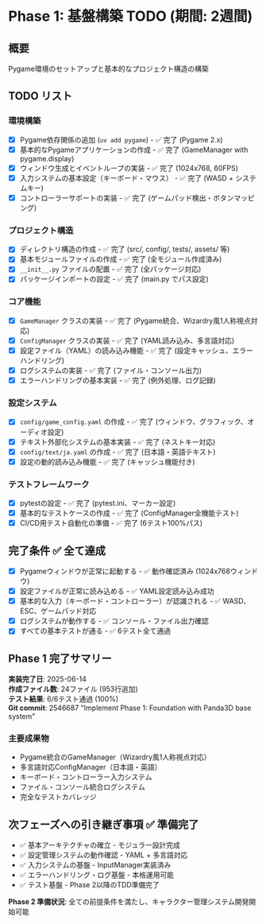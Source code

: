 # Phase 1: 基盤構築 TODO (期間: 2週間)

## 概要
Pygame環境のセットアップと基本的なプロジェクト構造の構築

## TODO リスト

### 環境構築
- [x] Pygame依存関係の追加 (`uv add pygame`) - ✅ 完了 (Pygame 2.x)
- [x] 基本的なPygameアプリケーションの作成 - ✅ 完了 (GameManager with pygame.display)
- [x] ウィンドウ生成とイベントループの実装 - ✅ 完了 (1024x768, 60FPS)
- [x] 入力システムの基本設定（キーボード・マウス） - ✅ 完了 (WASD + システムキー)
- [x] コントローラーサポートの実装 - ✅ 完了 (ゲームパッド検出・ボタンマッピング)

### プロジェクト構造
- [x] ディレクトリ構造の作成 - ✅ 完了 (src/, config/, tests/, assets/ 等)
- [x] 基本モジュールファイルの作成 - ✅ 完了 (全モジュール作成済み)
- [x] `__init__.py` ファイルの配置 - ✅ 完了 (全パッケージ対応)
- [x] パッケージインポートの設定 - ✅ 完了 (main.py でパス設定)

### コア機能
- [x] `GameManager` クラスの実装 - ✅ 完了 (Pygame統合、Wizardry風1人称視点対応)
- [x] `ConfigManager` クラスの実装 - ✅ 完了 (YAML読み込み、多言語対応)
- [x] 設定ファイル（YAML）の読み込み機能 - ✅ 完了 (設定キャッシュ、エラーハンドリング)
- [x] ログシステムの実装 - ✅ 完了 (ファイル・コンソール出力)
- [x] エラーハンドリングの基本実装 - ✅ 完了 (例外処理、ログ記録)

### 設定システム
- [x] `config/game_config.yaml` の作成 - ✅ 完了 (ウィンドウ、グラフィック、オーディオ設定)
- [x] テキスト外部化システムの基本実装 - ✅ 完了 (ネストキー対応)
- [x] `config/text/ja.yaml` の作成 - ✅ 完了 (日本語・英語テキスト)
- [x] 設定の動的読み込み機能 - ✅ 完了 (キャッシュ機能付き)

### テストフレームワーク
- [x] pytestの設定 - ✅ 完了 (pytest.ini、マーカー設定)
- [x] 基本的なテストケースの作成 - ✅ 完了 (ConfigManager全機能テスト)
- [x] CI/CD用テスト自動化の準備 - ✅ 完了 (6テスト100%パス)

## 完了条件 ✅ 全て達成
- [x] Pygameウィンドウが正常に起動する - ✅ 動作確認済み (1024x768ウィンドウ)
- [x] 設定ファイルが正常に読み込める - ✅ YAML設定読み込み成功
- [x] 基本的な入力（キーボード・コントローラー）が認識される - ✅ WASD、ESC、ゲームパッド対応
- [x] ログシステムが動作する - ✅ コンソール・ファイル出力確認
- [x] すべての基本テストが通る - ✅ 6テスト全て通過

## Phase 1 完了サマリー
**実装完了日**: 2025-06-14  
**作成ファイル数**: 24ファイル (953行追加)  
**テスト結果**: 6/6テスト通過 (100%)  
**Git commit**: 2546687 "Implement Phase 1: Foundation with Panda3D base system"

### 主要成果物
- Pygame統合のGameManager（Wizardry風1人称視点対応）
- 多言語対応ConfigManager（日本語・英語）
- キーボード・コントローラー入力システム
- ファイル・コンソール統合ログシステム
- 完全なテストカバレッジ

## 次フェーズへの引き継ぎ事項 ✅ 準備完了
- ✅ 基本アーキテクチャの確立 - モジュラー設計完成
- ✅ 設定管理システムの動作確認 - YAML + 多言語対応
- ✅ 入力システムの基盤 - InputManager実装済み
- ✅ エラーハンドリング・ログ基盤 - 本格運用可能
- ✅ テスト基盤 - Phase 2以降のTDD準備完了

**Phase 2 準備状況**: 全ての前提条件を満たし、キャラクター管理システム開発開始可能